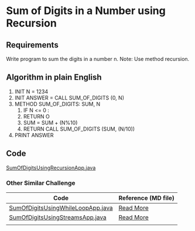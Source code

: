 # Sum of Digits in a Number using Recursion

## Requirements
Write program to sum the digits in a number n.
Note: Use method recursion.

## Algorithm in plain English
1. INIT N = 1234
2. INIT ANSWER = CALL SUM_OF_DIGITS (0, N)
3. METHOD SUM_OF_DIGITS: SUM, N
   1. IF N <= 0 :
   2. RETURN O
   3. SUM = SUM + (N%10)
   4. RETURN CALL SUM_OF_DIGITS (SUM, (N/10))
4. PRINT ANSWER

## Code
[SumOfDigitsUsingRecursionApp.java](SumOfDigitsUsingRecursionApp.java)


### Other Similar Challenge
| Code                                                                   | Reference (MD file)                           |
|------------------------------------------------------------------------|-----------------------------------------------|
| [SumOfDigitsUsingWhileLoopApp.java](SumOfDigitsUsingWhileLoopApp.java) | [Read More](SumOfDigitsUsingWhileLoopApp.md)  |
| [SumOfDigitsUsingStreamsApp.java](SumOfDigitsUsingStreamsApp.java)     | [Read More](SumOfDigitsUsingStreamsApp.md)    |
|                                                                        |                                               |
